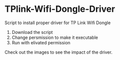 # TPlink-Wifi-Dongle-Driver
Script to install proper driver for TP Link Wifi Dongle

1) Download the script
2) Change persmission to make it executable
3) Run with elivated permission

Check out the images to see the impact of the driver.
